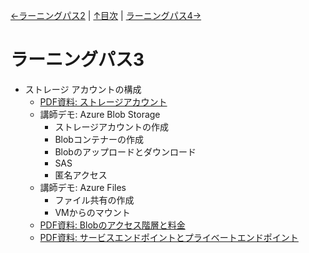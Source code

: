 [←ラーニングパス2](lp02.md) | [↑目次](README.md) | [ラーニングパス4→](lp04.md)

# ラーニングパス3

- ストレージ アカウントの構成
  - [PDF資料: ストレージアカウント](pdf/%E3%82%B9%E3%83%88%E3%83%AC%E3%83%BC%E3%82%B8%E3%82%A2%E3%82%AB%E3%82%A6%E3%83%B3%E3%83%88.pdf)
  - 講師デモ: Azure Blob Storage
    - ストレージアカウントの作成
    - Blobコンテナーの作成
    - Blobのアップロードとダウンロード
    - SAS
    - 匿名アクセス
  - 講師デモ: Azure Files
    - ファイル共有の作成
    - VMからのマウント
  - [PDF資料: Blobのアクセス階層と料金](../AZ-104/pdf/Azure%20Blob%20Storage%E3%81%AE%E6%96%99%E9%87%91.pdf)
  - [PDF資料: サービスエンドポイントとプライベートエンドポイント](../AZ-500/pdf/mod2/%E3%82%B5%E3%83%BC%E3%83%93%E3%82%B9%E3%82%A8%E3%83%B3%E3%83%89%E3%83%9D%E3%82%A4%E3%83%B3%E3%83%88%E3%81%A8%E3%83%97%E3%83%A9%E3%82%A4%E3%83%99%E3%83%BC%E3%83%88%E3%82%A8%E3%83%B3%E3%83%89%E3%83%9D%E3%82%A4%E3%83%B3%E3%83%88%E8%A8%AD%E5%AE%9A%E4%BE%8B.pdf)

<!--
  - [ラボ7: Azure Storage の管理](lab07cs.md)

  - [PDF資料: Azure File Sync](../AZ-104/pdf/mod07/Azure%20File%20Sync.pdf)
-->
